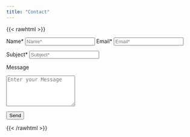 ```yaml
---
title: "Contact"
---
```


{{< rawhtml >}}
<link rel="stylesheet" href="/css/form.css">

<script type="text/javascript">var submitted=false;</script>
<iframe name="hidden_iframe" id="hidden_iframe" style="display:none;" 
onload="if(submitted) {window.location='/thankyou';}"></iframe>

<form action="https://docs.google.com/forms/d/e/18IqVKDW2Og3_-jCCzW4SOk2vpa_FHFC_48lrO-UDGOE/formResponse" 
method="post" target="hidden_iframe" onsubmit="submitted=true;">
</form>

<form action="https://docs.google.com/forms/d/e/1FAIpQLSdBit8IwBmMxXARhjnvMkn4M4fPFpTQSjDaZEo6CAAh8FoltQ/formResponse" method="post" target="hidden_iframe" onsubmit="submitted=true">
  <label>Name*</label>
  <input type="text" placeholder="Name*" class="feedback-input" name="entry.149128287" required>
  <label>Email*</label>
  <input type="email" placeholder="Email*" class="feedback-input" name="entry.630496343" required>

  <label>Subject*</label>
  <input type="text" placeholder="Subject*" class="feedback-input" name="entry.399879000" required>
    
  <label>Message</label>
  <textarea rows="5" placeholder="Enter your Message" class="feedback-input" name="entry.1494840321" ></textarea>
     
  <button type="submit">Send</button>
</form>
{{< /rawhtml >}}
